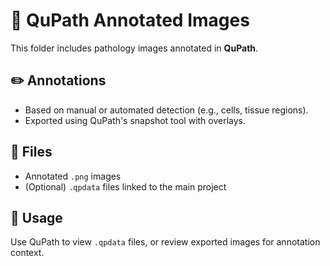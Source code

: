 # 🧠 QuPath Annotated Images

This folder includes pathology images annotated in **QuPath**.

## ✏️ Annotations

- Based on manual or automated detection (e.g., cells, tissue regions).
- Exported using QuPath's snapshot tool with overlays.

## 📄 Files

- Annotated `.png` images
- (Optional) `.qpdata` files linked to the main project

## 🧭 Usage

Use QuPath to view `.qpdata` files, or review exported images for annotation context.
